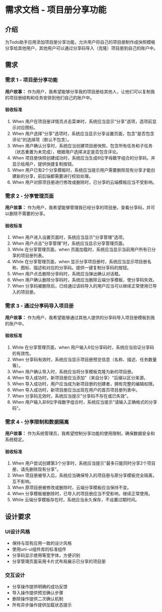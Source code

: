 # 需求文档 - 项目册分享功能

## 介绍

为Todo助手应用添加项目册分享功能，允许用户将自己的项目册制作成快照模板分享给其他用户，其他用户可以通过分享码导入（克隆）项目册到自己的账户中。

## 需求

### 需求 1 - 项目册分享功能

**用户故事：** 作为用户，我希望能够分享我的项目册给其他人，让他们可以复制我的项目册结构和任务安排到他们自己的账户中。

#### 验收标准

1. When 用户在项目册详情页点击菜单时，系统应当显示"分享"选项，选项前显示对应图标。
2. When 用户选择"分享"选项时，系统应当显示分享设置页面，包含"是否包含评论"的选择项（默认不包含）。
3. When 用户确认分享时，系统应当创建项目册快照，包含所有任务和子任务（状态重置为未完成），根据用户选择决定是否包含评论。
4. When 项目册快照创建成功时，系统应当生成6位字母数字组合的分享码，并显示给用户，提供快捷复制按钮。
5. When 用户已有2个分享模板时，系统应当提示用户需要删除现有分享才能创建新的分享，前后端都需要进行校验处理。
6. When 用户对原项目册进行修改或删除时，已分享的云端模板应当不受影响。

### 需求 2 - 分享管理页面

**用户故事：** 作为用户，我希望能够管理我已经分享的项目册，查看分享码，并可以删除不需要的分享。

#### 验收标准

1. When 用户进入设置页面时，系统应当显示"分享管理"选项。
2. When 用户点击"分享管理"时，系统应当显示分享管理页面。
3. While 在分享管理页面，when 页面加载时，系统应当显示当前用户所有已分享的项目册列表。
4. While 在分享管理页面，when 显示分享项目册时，系统应当显示项目册名称、图标、描述和对应的分享码。提供一键复制分享码的按钮。
5. When 用户点击删除分享码时，系统应当弹出确认对话框。
6. When 用户确认删除分享码时，系统应当删除云端分享模板，使分享码失效。
7. When 分享码被删除后，已经通过该码导入的用户应当可以继续正常使用已导入的项目册。

### 需求 3 - 通过分享码导入项目册

**用户故事：** 作为用户，我希望能够通过其他人提供的分享码导入项目册模板到我的账户中。

#### 验收标准

1. While 在分享管理页面，when 用户输入6位分享码时，系统应当验证分享码的有效性。
2. When 分享码有效时，系统应当显示项目册预览信息（名称、描述、任务数量等）。
3. When 用户确认导入时，系统应当将分享模板克隆为新的项目册。
4. When 导入成功时，新项目册应当添加"（来自分享）"后缀以区分来源。
5. When 导入成功时，用户应当成为新项目册的创建者，拥有完整的编辑权限。
6. When 导入成功时，新项目册应当出现在用户的首页项目册列表中。
7. When 分享码无效时，系统应当提示"分享码不存在或已失效"。
8. When 用户输入非6位字母数字组合时，系统应当提示"请输入正确格式的分享码"。

### 需求 4 - 分享限制和数据隔离

**用户故事：** 作为系统管理员，我希望控制分享功能的使用限制，确保数据安全和系统稳定。

#### 验收标准

1. When 用户尝试创建第3个分享时，系统应当提示"最多只能同时分享2个项目册，请先删除现有分享"。
2. When 项目册被导入后，系统应当确保导入的项目册与原分享模板完全隔离，互不影响。
3. When 原项目册被修改或删除时，云端分享模板应当保持不变。
4. When 分享模板被删除时，已导入的项目册应当不受影响，继续正常使用。
5. While 云端分享模板存在时，系统应当永久保存，不设置过期时间。

## 设计要求

### UI设计风格
- 保持与现有应用一致的设计风格
- 使用uni-ui组件库的标准组件
- 分享码显示使用等宽字体，方便识别
- 分享管理页面采用卡片式布局展示已分享的项目册

### 交互设计
- 分享操作提供明确的成功反馈
- 导入操作提供预览确认步骤
- 删除操作提供二次确认机制
- 所有异步操作提供加载状态提示